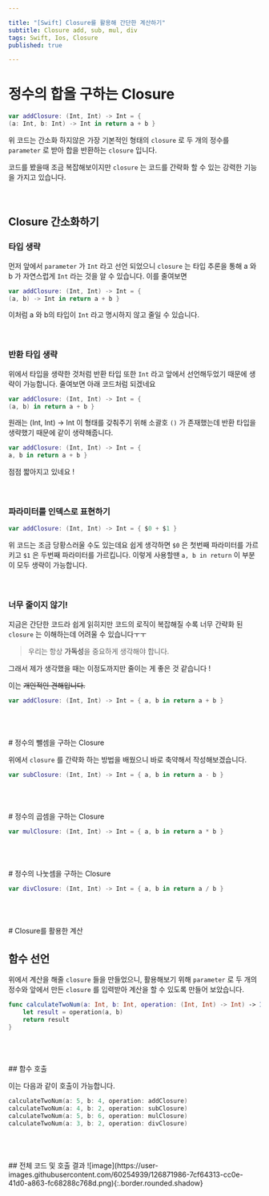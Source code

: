 ```yaml
---

title: "[Swift] Closure를 활용해 간단한 계산하기" 
subtitle: Closure add, sub, mul, div
tags: Swift, Ios, Closure
published: true

---
```


# 정수의 합을 구하는 Closure

```swift
var addClosure: (Int, Int) -> Int = { 
(a: Int, b: Int) -> Int in return a + b }
```

위 코드는 간소화 하지않은 가장 기본적인 형태의 `closure` 로 두 개의 정수를 `parameter` 로 받아 합을 반환하는 `closure` 입니다.

코드를 봤을때 조금 복잡해보이지만 `closure` 는 코드를 간략화 할 수 있는 강력한 기능을 가지고 있습니다. 
<br>
<br>
<br>
## Closure 간소화하기

### 타입 생략

먼저 앞에서 `parameter` 가 `Int` 라고 선언 되었으니 `closure` 는 타입 추론을 통해 a 와 b 가 자연스럽게 `Int` 라는 것을 알 수 있습니다.  이를 줄여보면

```swift
var addClosure: (Int, Int) -> Int = { 
(a, b) -> Int in return a + b }
```

이처럼 a 와 b의 타입이 `Int` 라고 명시하지 않고 줄일 수 있습니다.
<br>
<br>
<br>
### 반환 타입 생략

위에서 타입을 생략한 것처럼 반환 타입 또한 `Int` 라고 앞에서 선언해두었기 때문에 생략이 가능합니다. 줄여보면 아래 코드처럼 되겠네요

```swift
var addClosure: (Int, Int) -> Int = { 
(a, b) in return a + b }
```

원래는 (Int, Int) → Int 이 형태를 갖춰주기 위해 소괄호 `()` 가 존재했는데 반환 타입을 생략했기 때문에 같이 생략해줍니다.

```swift
var addClosure: (Int, Int) -> Int = { 
a, b in return a + b }
```

점점 짧아지고 있네요 !
<br>
<br>
<br>
### 파라미터를 인덱스로 표현하기

```swift
var addClosure: (Int, Int) -> Int = { $0 + $1 }
```

위 코드는 조금 당황스러울 수도 있는데요 쉽게 생각하면 `$0` 은 첫번째 파라미터를 가르키고 `$1` 은 두번째 파라미터를 가르킵니다. 이렇게 사용할땐 `a, b in return` 이 부분이 모두 생략이 가능합니다.
<br>
<br>
<br>
### 너무 줄이지 않기!

지금은 간단한 코드라 쉽게 읽히지만 코드의 로직이 복잡해질 수록 너무 간략화 된 `closure` 는 이해하는데 어려울 수 있습니다ㅜㅜ 

> 우리는 항상 **가독성**을 중요하게 생각해야 합니다.

그래서 제가 생각했을 때는 이정도까지만 줄이는 게 좋은 것 같습니다 !

이는 ~~개인적인 견해입니다.~~

```swift
var addClosure: (Int, Int) -> Int = { a, b in return a + b }
```
<br>
<br>
<br>
# 정수의 뺄셈을 구하는 Closure

위에서 `closure` 를 간략화 하는 방법을 배웠으니 바로 축약해서 작성해보겠습니다.

```swift
var subClosure: (Int, Int) -> Int = { a, b in return a - b }
```
<br>
<br>
<br>
# 정수의 곱셈을 구하는 Closure

```swift
var mulClosure: (Int, Int) -> Int = { a, b in return a * b }
```
<br>
<br>
<br>
# 정수의 나눗셈을 구하는 Closure

```swift
var divClosure: (Int, Int) -> Int = { a, b in return a / b }
```
<br>
<br>
<br>
# Closure를 활용한 계산

## 함수 선언

위에서 계산을 해줄 `closure` 들을 만들었으니, 활용해보기 위해 `parameter` 로 두 개의 정수와  앞에서 만든 `closure` 를 입력받아 계산을 할 수 있도록 만들어 보았습니다.

```swift
func calculateTwoNum(a: Int, b: Int, operation: (Int, Int) -> Int) -> Int {
    let result = operation(a, b)
    return result
}
```
<br>
<br>
<br>
## 함수 호출

이는 다음과 같이 호출이 가능합니다.

```swift
calculateTwoNum(a: 5, b: 4, operation: addClosure)
calculateTwoNum(a: 4, b: 2, operation: subClosure)
calculateTwoNum(a: 5, b: 6, operation: mulClosure)
calculateTwoNum(a: 3, b: 2, operation: divClosure)
```
<br>
<br>
<br>
## 전체 코드 및 호출 결과
![image](https://user-images.githubusercontent.com/60254939/126871986-7cf64313-cc0e-41d0-a863-fc68288c768d.png){:.border.rounded.shadow}

